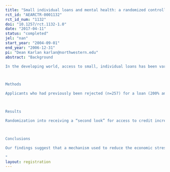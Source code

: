 ```yaml
---
title: "Small individual loans and mental health: a randomized controlled trial among South African adults"
rct_id: "AEARCTR-0001132"
rct_id_num: "1132"
doi: "10.1257/rct.1132-1.0"
date: "2017-04-11"
status: "completed"
jel: "nan"
start_year: "2004-09-01"
end_year: "2006-12-31"
pi: "Dean Karlan karlan@northwestern.edu"
abstract: "Background
In the developing world, access to small, individual loans has been variously hailed as a poverty alleviation tool – in the context of “microcredit” – but has also been criticized as “usury” and harmful to vulnerable borrowers. Prior studies have assessed effects of access to credit on traditional economic outcomes for poor borrowers, but effects on mental health have been largely ignored.

Methods
Applicants who had previously been rejected (n=257) for a loan (200% annual percentage rate – APR) from a lender in South Africa were randomly assigned to a “second-look” that encouraged loan officers to approve their applications. This randomized encouragement resulted in 53% of applicants receiving a loan they otherwise would not have received. All subjects were assessed 6-12 months later with questions about demographics, socio-economic status, and two indicators of mental health: the Center for Epidemiologic Studies – Depression Scale (CES-D) and Cohen’s Perceived Stress scale. Intent-to-treat analyses were calculated using multinomial probit regressions.

Results
Randomization into receiving a “second look” for access to credit increased perceived stress in the combined sample of women and men; the findings were stronger among men. Credit access was associated with reduced depressive symptoms in men, but not women.

Conclusions
Our findings suggest that a mechanism used to reduce the economic stress of extremely poor individuals can have mixed effects on their experiences of psychological stress and depressive symptomatology. Our data support the notion that mental health should be included as a measure of success (or failure) when examining potential tools for poverty alleviation. Further longitudinal research is needed in South Africa and other settings to understand how borrowing at high interest rates affects gender roles and daily life activities. 
"
layout: registration
---
```


